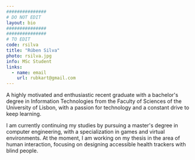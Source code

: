 ```yaml
---
###############
# DO NOT EDIT
layout: bio
###############
###############
# TO EDIT
code: rsilva
title: "Rúben Silva"
photo: rsilva.jpg
info: MSc Student
links:
  - name: email
    url: rubkart@gmail.com
---
```


A highly motivated and enthusiastic recent graduate with a bachelor's degree in Information Technologies from the Faculty of Sciences of the University of Lisbon, with a passion for technology and a constant drive to keep learning.

I am currently continuing my studies by pursuing a master's degree in computer engineering, with a specialization in games and virtual environments. At the moment, I am working on my thesis in the area of human interaction, focusing on designing accessible health trackers with blind people.
